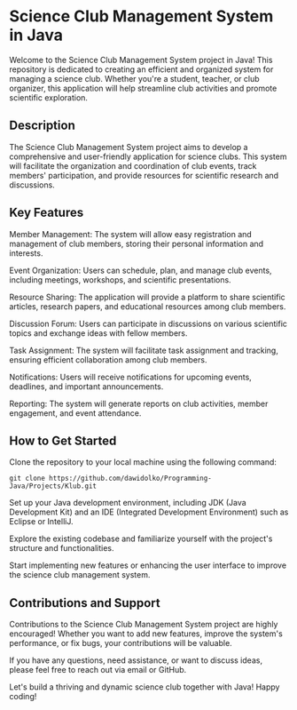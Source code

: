 # Science Club Management System in Java
Welcome to the Science Club Management System project in Java! This repository is dedicated to creating an efficient and organized system for managing a science club. Whether you're a student, teacher, or club organizer, this application will help streamline club activities and promote scientific exploration.

## Description
The Science Club Management System project aims to develop a comprehensive and user-friendly application for science clubs. This system will facilitate the organization and coordination of club events, track members' participation, and provide resources for scientific research and discussions.

## Key Features
Member Management: The system will allow easy registration and management of club members, storing their personal information and interests.

Event Organization: Users can schedule, plan, and manage club events, including meetings, workshops, and scientific presentations.

Resource Sharing: The application will provide a platform to share scientific articles, research papers, and educational resources among club members.

Discussion Forum: Users can participate in discussions on various scientific topics and exchange ideas with fellow members.

Task Assignment: The system will facilitate task assignment and tracking, ensuring efficient collaboration among club members.

Notifications: Users will receive notifications for upcoming events, deadlines, and important announcements.

Reporting: The system will generate reports on club activities, member engagement, and event attendance.

## How to Get Started
Clone the repository to your local machine using the following command:
```
git clone https://github.com/dawidolko/Programming-Java/Projects/Klub.git
```
Set up your Java development environment, including JDK (Java Development Kit) and an IDE (Integrated Development Environment) such as Eclipse or IntelliJ.

Explore the existing codebase and familiarize yourself with the project's structure and functionalities.

Start implementing new features or enhancing the user interface to improve the science club management system.

## Contributions and Support
Contributions to the Science Club Management System project are highly encouraged! Whether you want to add new features, improve the system's performance, or fix bugs, your contributions will be valuable.

If you have any questions, need assistance, or want to discuss ideas, please feel free to reach out via email or GitHub.

Let's build a thriving and dynamic science club together with Java! Happy coding!
